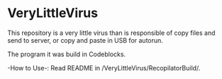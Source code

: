 # VeryLittleVirus
This repository is a very little virus than is responsible of copy files and send to server, or copy and paste in USB for autorun.

The program it was build in Codeblocks.

-How to Use-:
Read README in /VeryLittleVirus/RecopilatorBuild/.
